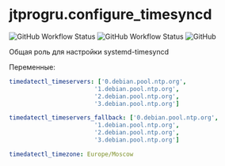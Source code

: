 # jtprogru.configure_timesyncd

![GitHub Workflow Status](https://img.shields.io/github/workflow/status/jtprogru/ansible-role-configure-timesyncd/CI?label=CI) ![GitHub Workflow Status](https://img.shields.io/github/workflow/status/jtprogru/ansible-role-configure-timesyncd/Release?label=Release) ![GitHub](https://img.shields.io/github/license/jtprogru/ansible-role-configure-timesyncd)


Общая роль для настройки systemd-timesyncd

Переменные:
```yaml
timedatectl_timeservers: ['0.debian.pool.ntp.org',
                        '1.debian.pool.ntp.org',
                        '2.debian.pool.ntp.org',
                        '3.debian.pool.ntp.org']

timedatectl_timeservers_fallback: ['0.debian.pool.ntp.org',
                        '1.debian.pool.ntp.org',
                        '2.debian.pool.ntp.org',
                        '3.debian.pool.ntp.org']

timedatectl_timezone: Europe/Moscow
```
